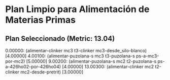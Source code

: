 # Plan Limpio para Alimentación de Materias Primas

## Plan Seleccionado (Metric: 13.04)

0.00000: (alimentar-clinker mc3 t3-clinker mc3-desde_silo-blanco) [4.00000]
4.00100: (alimentar-puzolana-s mc3 t3-puzolana-s ps-a-mc3-por-mc2) [5.00000]
9.00200: (alimentar-puzolana-s mc2 t2-puzolana-s ps-a-426ho02-por-426ho04) [4.00000]
13.00300: (alimentar-clinker mc2 t2-clinker mc2-desde-pretrit) [3.00000]